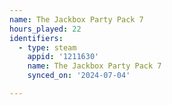 ```yaml
---
name: The Jackbox Party Pack 7
hours_played: 22
identifiers:
  - type: steam
    appid: '1211630'
    name: The Jackbox Party Pack 7
    synced_on: '2024-07-04'

---
```

